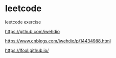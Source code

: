 # leetcode
leetcode exercise

https://github.com/iwehdio

https://www.cnblogs.com/iwehdio/p/14434988.html

https://lfool.github.io/
